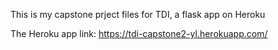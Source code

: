 This is my capstone prject files for TDI, a flask app on Heroku

The Heroku app link: https://tdi-capstone2-yl.herokuapp.com/
